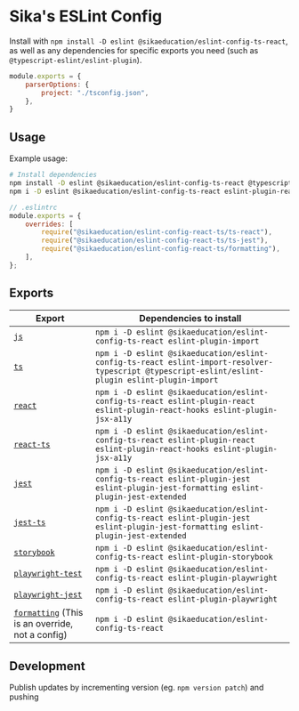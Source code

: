 # Sika's ESLint Config

Install with `npm install -D eslint @sikaeducation/eslint-config-ts-react`, as well as any dependencies for specific exports you need (such as `@typescript-eslint/eslint-plugin`).

```js
module.exports = {
	parserOptions: {
		project: "./tsconfig.json",
	},
}
```

## Usage

Example usage:

```bash
# Install dependencies
npm install -D eslint @sikaeducation/eslint-config-ts-react @typescript-eslint/eslint-plugin
npm i -D eslint @sikaeducation/eslint-config-ts-react eslint-plugin-react eslint-plugin-react-hooks eslint-plugin-jsx-a11y @typescript-eslint/eslint-plugin eslint-plugin-import 
```

```js
// .eslintrc
module.exports = {
	overrides: [
		require("@sikaeducation/eslint-config-react-ts/ts-react"),
		require("@sikaeducation/eslint-config-react-ts/ts-jest"),
		require("@sikaeducation/eslint-config-react-ts/formatting"),
	],
};
```

## Exports

| Export | Dependencies to install |
| --- | --- |
| [`js`](./lib/js.overrides.js) | `npm i -D eslint @sikaeducation/eslint-config-ts-react eslint-plugin-import` |
| [`ts`](./lib/ts.overrides.js) | `npm i -D eslint @sikaeducation/eslint-config-ts-react eslint-import-resolver-typescript @typescript-eslint/eslint-plugin eslint-plugin-import` |
| [`react`](./lib/react.overrides.js) | `npm i -D eslint @sikaeducation/eslint-config-ts-react eslint-plugin-react eslint-plugin-react-hooks eslint-plugin-jsx-a11y` |
| [`react-ts`](./lib/react.ts.overrides.js) | `npm i -D eslint @sikaeducation/eslint-config-ts-react eslint-plugin-react eslint-plugin-react-hooks eslint-plugin-jsx-a11y` |
| [`jest`](./lib/jest.overrides.js) | `npm i -D eslint @sikaeducation/eslint-config-ts-react eslint-plugin-jest eslint-plugin-jest-formatting eslint-plugin-jest-extended` |
| [`jest-ts`](./lib/jest.ts.overrides.js) | `npm i -D eslint @sikaeducation/eslint-config-ts-react eslint-plugin-jest eslint-plugin-jest-formatting eslint-plugin-jest-extended` |
| [`storybook`](./lib/storybook.overrides.js) | `npm i -D eslint @sikaeducation/eslint-config-ts-react eslint-plugin-storybook` |
| [`playwright-test`](./lib/playwright.test.overrides.js) | `npm i -D eslint @sikaeducation/eslint-config-ts-react eslint-plugin-playwright` |
| [`playwright-jest`](./lib/playwright.test.overrides.js) | `npm i -D eslint @sikaeducation/eslint-config-ts-react eslint-plugin-playwright` |
| [`formatting`](./lib/formatting.overrides.js) (This is an override, not a config) | `npm i -D eslint @sikaeducation/eslint-config-ts-react` |


## Development

Publish updates by incrementing version (eg. `npm version patch`) and pushing
